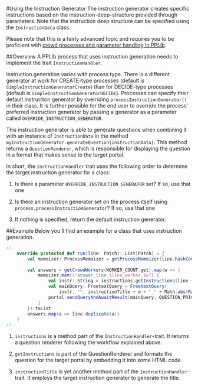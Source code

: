 #Using the Instruction Generator
The instruction generator creates specific instructions based on the instruction-deep-structure provided through parameters. 
Note that the instruction deep structure can be specified using the `InstructionData` class. 

Please note that this is a fairly advanced topic and requires you to be proficient with [crowd processes and parameter handling in PPLib](https://github.com/pdeboer/PPLib/blob/master/docs/hcompprocess.md).

##Overview
A PPLib process that uses instruction generation needs to implement the trait `InstructionHandler`. 

Instruction generation varies with process type. There is a different generator at work for CREATE-type processes (default is `SimpleInstructionGeneratorCreate`) than for DECIDE-type processes (default is `SimpleInstructionGeneratorDECIDE`). 
Processes can specify their default instruction generator by overriding `processInstructionGenerator()` in their class. It is further possible for the end user to override the process' preferred instruction generator by passing a generator as a parameter called `OVERRIDE_INSTRUCTION_GENERATOR`.

This instruction generator is able to generate questions when combining it with an instance of `InstructionData` in the method `myInstructionGenerator.generateQuestion(instructionData)`. 
This method returns a `QuestionRenderer`, which is responsible for displaying the question in a format that makes sense to the target portal.
  
In short, the `InstructionHandler` trait uses the following order to determine the target instruction generator for a class:
 
1. Is there a parameter `OVERRIDE_INSTRUCTION_GENERATOR` set? If so, use that one

2. Is there an instruction generator set on the process itself using `process.processInstructionGenerator`? If so, use that one

3. If nothing is specified, return the default instruction generator. 
 
##Example
Below you'll find an example for a class that uses instruction generation. 

```scala
//...
	override protected def run(line: Patch): List[Patch] = {
		val memoizer: ProcessMemoizer = getProcessMemoizer(line.hashCode() + "").getOrElse(new NoProcessMemoizer())
		
        val answers = getCrowdWorkers(WORKER_COUNT.get).map(w => {
            memoizer.mem(s"answer_line_$line_worker_$w") {
                val instr: String = instructions.getInstructions(line + "", htmlData = QUESTION_AUX.get.getOrElse(Nil))
                val mainQuery: FreetextQuery = FreetextQuery(
                    instr, "", instructionTitle + w + "_" + Math.abs(Random.nextInt()))
                portal.sendQueryAndAwaitResult(mainQuery, QUESTION_PRICE.get).is[FreetextAnswer].answer
		    }	
        }).toList
        answers.map(a => line.duplicate(a))
	}
//..
```

1. `instructions` is a method part of the `InstructionHandler`-trait. It returns a question renderer following the workflow explained above.
 
2. `getInstructions` is part of the QuestionRenderer and formats the question for the target portal by embedding it into some HTML code. 
 
3. `instructionTitle` is yet another method part of the `InstructionHandler`-trait. It employs the target instruction generator to generate the title. 
